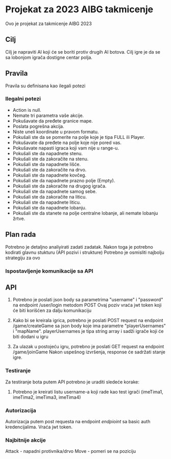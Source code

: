 # Projekat za 2023 AIBG takmicenje
Ovo je projekat za takmicenje AIBG 2023

## Cilj
Cilj je napraviti AI koji će se boriti protiv drugih AI botova.
Cilj igre je da se sa lobonjom igrača dostigne centar polja.

## Pravila
Pravila su definisana kao ilegali potezi

### Ilegalni potezi
- Action is null.
- Nemate tri parametra vaše akcije.
- Pokušavate da pređete granice mape.
- Poslata pogrešna akcija.
- Niste uneli koordinate u pravom formatu.
- Pokušali ste da se pomerite na polje koje je tipa FULL ili Player.
- Pokušavate da pređete na polje koje nije pored vas.
- Pokušavate napasti igraca koji vam nije u range-u.
- Pokušali ste da napadnete stenu.
- Pokušali ste da zakoračite na stenu.
- Pokušali ste da napadnete lišće.
- Pokušali ste da zakoračite na drvo.
- Pokušali ste da napadnete kovčeg.
- Pokušali ste da napadnete prazno polje (Empty).
- Pokušali ste da zakoračite na drugog igrača.
- Pokušali ste da napadnete samog sebe.
- Pokušali ste da zakoračite na liticu.
- Pokušali ste da napadnete liticu.
- Pokušali ste da napadnete lobanju.
- Pokušali ste da stanete na polje centralne lobanje, ali nemate lobanju žrtve.

## Plan rada
Potrebno je detaljno analiyirati zadati zadatak.
Nakon toga je potrebno kodirati glavnu stukturu (API pozivi i strukture)
Potrebno je osmisliti najbolju strategiju za ovo

### Ispostavljenje komunikacije sa API

## API
1. Potrebno je poslati json body sa parametrima "username" i "password" na endpoint /user/login metodom POST
Ovaj poziv vraća jwt token koji će biti korišćen za dalju komunikaciju

2. Kako bi se kreirala igrica, potrebno je poslati POST request na endpoint /game/createGame sa json body koje ima parametre "playerUsernames" i "mapName".
playerUsernames je tipa string array i sadži igrače koji će biti dodani u igru

3. Za ulazak u postojeću igru, potrebno je poslati GET request na endpoint /game/joinGame
Nakon uspešnog izvršenja, response će sadržati stanje igre.

### Testiranje
Za testiranje bota putem API potrebno je uraditi sledeće korake:
1. Potrebno je kreirati listu username-a koji rade kao test igrači (imeTima1, imeTima2, imeTima3, imeTima4)

### Autorizacija
Autorizacja putem post requesta na endpoint *endpioint* sa basic auth kredencijalima.
Vraća jwt token.

### Najbitnije akcije
Attack - napadni protivnika/drvo
Move - pomeri se na poziciju